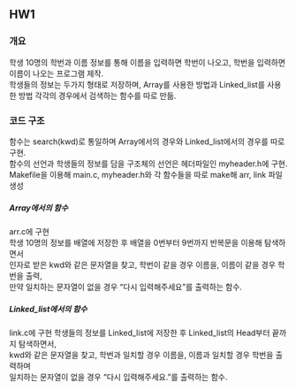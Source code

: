 ## HW1

### 개요 
학생 10명의 학번과 이름 정보를 통해 이름을 입력하면 학번이 나오고, 학번을 입력하면 이름이 나오는 프로그램 제작.  
학생들의 정보는 두가지 형태로 저장하며, Array를 사용한 방법과 Linked_list를 사용한 방법 각각의 경우에서 검색하는 함수를 따로 만듦.  

### 코드 구조

함수는 search(kwd)로 통일하며 Array에서의 경우와 Linked_list에서의 경우를 따로 구현.  
함수의 선언과 학생들의 정보를 담을 구조체의 선언은 헤더파일인 myheader.h에 구현.  
Makefile을 이용해 main.c, myheader.h와 각 함수들을 따로 make해 arr, link 파일 생성  

##### Array에서의 함수
arr.c에 구현  
학생 10명의 정보를 배열에 저장한 후 배열을 0번부터 9번까지 반복문을 이용해 탐색하면서  
인자로 받은 kwd와 같은 문자열을 찾고, 학번이 같을 경우 이름을, 이름이 같을 경우 학번을 출력,  
만약 일치하는 문자열이 없을 경우 “다시 입력해주세요”를 출력하는 함수.

##### Linked_list에서의 함수 
link.c에 구현
학생들의 정보를 Linked_list에 저장한 후 Linked_list의 Head부터 끝까지 탐색하면서,  
kwd와 같은 문자열을 찾고, 학번과 일치할 경우 이름을, 이름과 일치할 경우 학번을 출력하며  
일치하는 문자열이 없을 경우 “다시 입력해주세요.”를 출력하는 함수.
